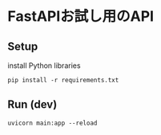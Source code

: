 # FastAPIお試し用のAPI
## Setup
install Python libraries
```
pip install -r requirements.txt
```

## Run (dev)
```
uvicorn main:app --reload
```